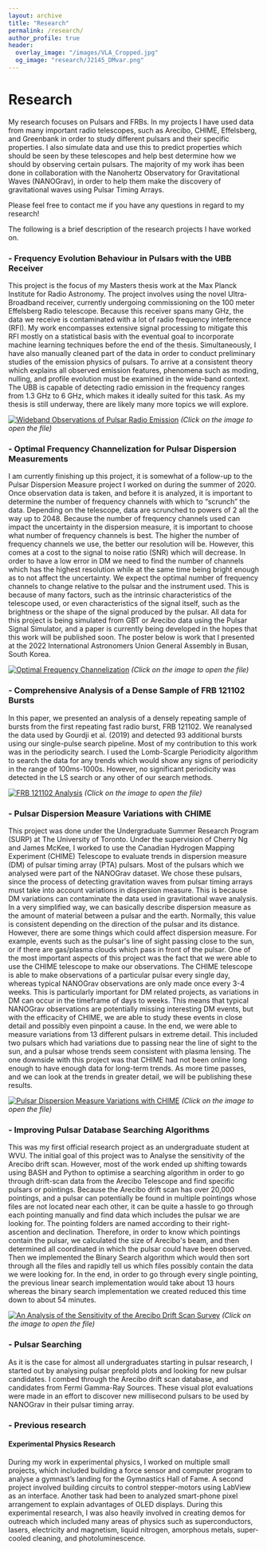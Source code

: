 ```yaml
---
layout: archive
title: "Research"
permalink: /research/
author_profile: true
header:
  overlay_image: "/images/VLA_Cropped.jpg"
  og_image: "research/J2145_DMvar.png"
---
```


# Research

My research focuses on Pulsars and FRBs. In my projects I have used data from many important radio telescopes, such as Arecibo, CHIME, Effelsberg, and Greenbank in order to study different pulsars and their specific properties. I also simulate data and use this to predict properties which should be seen by these telescopes and help best determine how we should by observing certain pulsars. The majority of my work ihas been done in collaboration with the Nanohertz Observatory for Gravitational Waves (NANOGrav), in order to help them make the discovery of gravitational waves using Pulsar Timing Arrays.

Please feel free to contact me if you have any questions in regard to my research!
  

The following is a brief description of the research projects I have worked on.

### - Frequency Evolution Behaviour in Pulsars with the UBB Receiver
This project is the focus of my Masters thesis work at the Max Planck Institute for Radio Astronomy. The project involves using the novel Ultra-Broadband receiver, currently undergoing commissioning on the 100 meter Effelsberg Radio telescope. Because this receiver spans many GHz, the data we receive is contaminated with a lot of radio frequency interference (RFI). My work encompasses extensive signal processing to mitigate this RFI mostly on a statistical basis with the eventual goal to incorporate machine learning techniques before the end of the thesis. Simultaneously, I have also manually cleaned part of the data in order to conduct preliminary studies of the emission physics of pulsars. To arrive at a consistent theory which explains all observed emission features, phenomena such as moding, nulling, and profile evolution must be examined in the wide-band context. The UBB is capable of detecting radio emission in the frequency ranges from 1.3 GHz to 6 GHz, which makes it ideally suited for this task. As my thesis is still underway, there are likely many more topics we will explore.

[![Wideband Observations of Pulsar Radio Emission](/images/research/TitlePageUBB.png "Wideband Observations of Pulsar Radio Emission")](https://docs.google.com/presentation/d/1W_YU1t0PZrDwPQFkpIiHPro_Ie6i_6Sk6rZZp-dyvMg/edit?usp=sharing)
*(Click on the image to open the file)*

### - Optimal Frequency Channelization for Pulsar Dispersion Measurements
I am currently finishing up this project, it is somewhat of a follow-up to the Pulsar Dispersion Measure project I worked on during the summer of 2020. Once observation data is taken, and before it is analyzed, it is important to determine the number of frequency channels with which to “scrunch” the data. Depending on the telescope, data are scrunched to powers of 2 all the way up to 2048. Because the number of frequency channels used can impact the uncertainty in the dispersion measure, it is important to choose what number of frequency channels is best. The higher the number of frequency channels we use, the better our resolution will be. However, this comes at a cost to the signal to noise ratio (SNR) which will decrease. In order to have a low error in DM we need to find the number of channels which has the highest resolution while at the same time being bright enough as to not affect the uncertainty. We expect the optimal number of frequency channels to change relative to the pulsar and the instrument used. This is because of many factors, such as the intrinsic characteristics of the telescope used, or even characteristics of the signal itself, such as the brightness or the shape of the signal produced by the pulsar. All data for this project is being simulated from GBT or Arecibo data using the Pulsar Signal Simulator, and a paper is currently being developed in the hopes that this work will be published soon. The poster below is work that I presented at the 2022 International Astronomers Union General Assembly in Busan, South Korea. 

[![Optimal Frequency Channelization](/images/research/DM_freq_pic.png "Optimal Frequency Channelization")](/files/pdf/research/IAUGA_ePoster_JacobCardinalTremblay.pdf)
*(Click on the image to open the file)*

### - Comprehensive Analysis of a Dense Sample of FRB 121102 Bursts
In this paper, we presented an analysis of a densely repeating sample of bursts from the first repeating fast radio burst, FRB 121102. We reanalysed the data used by Gourdji et al. (2019) and detected 93 additional bursts using our single-pulse search pipeline. Most of my contribution to this work was in the periodicity search. I used the Lomb-Scargle Periodicity algorithm to search the data for any trends which would show any signs of periodicity in the range of 100ms-1000s. However, no significant periodicity was detected in the LS search or any other of our search methods.

[![FRB 121102 Analysis](/images/research/FRB121102_Search.png "FRB 121102 Analysis")](https://arxiv.org/pdf/2107.05658.pdf)
*(Click on the image to open the file)*

### - Pulsar Dispersion Measure Variations with CHIME
This project was done under the Undergraduate Summer Research Program (SURP) at The University of Toronto. Under the supervision of Cherry Ng and James McKee, I worked to use the Canadian Hydrogen Mapping Experiment (CHIME) Telescope to evaluate trends in dispersion measure (DM) of pulsar timing array (PTA) pulsars. Most of the pulsars which we analysed were part of the NANOGrav dataset. We chose these pulsars, since the process of detecting gravitation waves from pulsar timing arrays must take into account variations in dispersion measure. This is because DM variations can contaminate the data used in gravitational wave analysis. In a very simplified way, we can basically describe dispersion measure as the amount of material between a pulsar and the earth. Normally, this value is consistent depending on the direction of the pulsar and its distance. However, there are some things which could affect dispersion measure. For example, events such as the pulsar's line of sight passing close to the sun, or if there are gas/plasma clouds which pass in front of the pulsar. One of the most important aspects of this project was the fact that we were able to use the CHIME telescope to make our observations. The CHIME telescope is able to make observations of a particular pulsar every single day, whereas typical NANOGrav observations are only made once every 3-4 weeks. This is particularly important for DM related projects, as variations in DM can occur in the timeframe of days to weeks. This means that typical NANOGrav observations are potentially missing interesting DM events, but with the efficacity of CHIME, we are able to study these events in close detail and possibly even pinpoint a cause. In the end, we were able to measure variations from 13 different pulsars in extreme detail. This included two pulsars which had variations due to passing near the line of sight to the sun, and a pulsar whose trends seem consistent with plasma lensing. The one downside with this project was that CHIME had not been online long enough to have enough data for long-term trends. As more time passes, and we can look at the trends in greater detail, we will be publishing these results.

[![Pulsar Dispersion Measure Variations with CHIME](/images/research/DMpic.png "Pulsar Dispersion Measure Variations with CHIME")](/files/pdf/research/JacobCT_SURPPoster.pdf)
*(Click on the image to open the file)*

### - Improving Pulsar Database Searching Algorithms
This was my first official research project as an undergraduate student at WVU. The initial goal of this project was to Analyse the sensitivity of the Arecibo drift scan. However, most of the work ended up shifting towards using BASH and Python to optimise a searching algorithm in order to go through drift-scan data from the Arecibo Telescope and find specific pulsars or pointings. Because the Arecibo drift scan has over 20,000 pointings, and a pulsar can potentially be found in multiple pointings whose files are not located near each other, it can be quite a hassle to go through each pointing manually and find data which includes the pulsar we are looking for. The pointing folders are named according to their right-ascention and declination. Therefore, in order to know which pointings contain the pulsar, we calculated the size of Arecibo's beam, and then determined all coordinated in which the pulsar could have been observed. Then we implemented the Binary Search algorithm which would then sort through all the files and rapidly tell us which files possibly contain the data we were looking for. In the end, in order to go through every single pointing, the previous linear search implementation would take about 13 hours whereas the binary search implementation we created reduced this time down to about 54 minutes.

[![An Analysis of the Sensitivity of the Arecibo Drift Scan Survey](/images/research/AreciboCode.png "An Analysis of the Sensitivity of the Arecibo Drift Scan Survey")](/files/pdf/research/JacobCT_SymposiumOnlyPoster.pdf)
*(Click on the image to open the file)*

### - Pulsar Searching
As it is the case for almost all undergraduates starting in pulsar research, I started out by analysing pulsar prepfold plots and looking for new pulsar candidates. I combed through the Arecibo drift scan database, and candidates from Fermi Gamma-Ray Sources. These visual plot evaluations were made in an effort to discover new millisecond pulsars to be used by NANOGrav in their pulsar timing array.


### - Previous research
#### Experimental Physics Research
During my work in experimental physics, I worked on multiple small projects, which included building a force sensor and computer program to analyse a gymnast’s landing for the Gymnastics Hall of Fame. A second project involved building circuits to control stepper-motors using LabView as an interface. Another task had been to analyzed smart-phone pixel arrangement to explain advantages of OLED displays. During this experimental research, I was also heavily involved in creating demos for outreach which included many areas of physics such as superconductors, lasers, electricity and magnetism, liquid nitrogen, amorphous metals, super-cooled cleaning, and photoluminescence.

